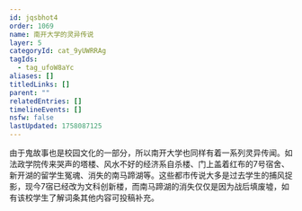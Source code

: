 ```yaml
---
id: jqsbhot4
order: 1069
name: 南开大学的灵异传说
layer: 5
categoryId: cat_9yUWRRAg
tagIds:
  - tag_ufoW8aYc
aliases: []
titledLinks: []
parent: ""
relatedEntries: []
timelineEvents: []
nsfw: false
lastUpdated: 1758087125
---
```


由于鬼故事也是校园文化的一部分，所以南开大学也同样有着一系列灵异传闻。如法政学院传来哭声的塔楼、风水不好的经济系自杀楼、门上盖着红布的7号宿舍、新开湖的留学生冤魂、消失的南马蹄湖等。这些都市传说大多是过去学生的捕风捉影，现今7宿已经改为文科创新楼，而南马蹄湖的消失仅仅是因为战后填废墟，如有该校学生了解词条其他内容可投稿补充。